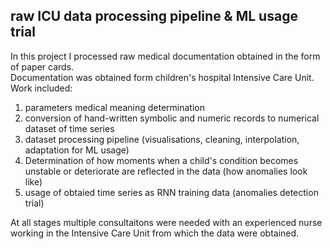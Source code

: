 ## raw ICU data processing pipeline & ML usage trial

In this project I processed raw medical documentation obtained
in the form of paper cards.\
Documentation was obtained form children's hospital Intensive Care Unit.\
Work included:

1. parameters medical meaning determination
2. conversion of hand-written symbolic and numeric records to numerical dataset of time series
3. dataset processing pipeline (visualisations, cleaning, interpolation, adaptation for ML usage)
4. Determination of how moments when a child's condition becomes unstable
   or deteriorate are reflected in the data (how anomalies look like)
5. usage of obtaied time series as RNN training data (anomalies detection trial)

At all stages multiple consultaitons were needed with an experienced nurse
working in the Intensive Care Unit from which the data were obtained.
